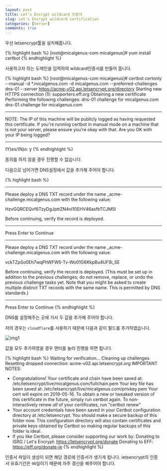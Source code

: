 ```yaml
---
layout: post
title: Let's Encrypt wildcard 인증서
slug: Let's Encrypt wildcard certification
categories: [Server]
comments: true
---
```


우선 letsencrypt툴을 설치해줍니다.

{% highlight bash %}
[root@micalgenus-com micalgenus]# yum install certbot
{% endhighlight %}

사용하고자 하는 도메인을 입력하여 wildcard인증서를 만들어 줍니다.

{% highlight bash %}
[root@micalgenus-com micalgenus]# certbot certonly --manual -d *.micalgenus.com -d micalgenus.com --preferred-challenges dns-01 --server https://acme-v02.api.letsencrypt.org/directory
Starting new HTTPS connection (1): supporters.eff.org
Obtaining a new certificate
Performing the following challenges:
dns-01 challenge for micalgenus.com
dns-01 challenge for micalgenus.com
- - - - - - - - - - - - - - - - - - - - - - - - - - - - - - - - - - - - - - - -
NOTE: The IP of this machine will be publicly logged as having requested this
certificate. If you're running certbot in manual mode on a machine that is not
your server, please ensure you're okay with that.
Are you OK with your IP being logged?
- - - - - - - - - - - - - - - - - - - - - - - - - - - - - - - - - - - - - - - -
(Y)es/(N)o: y
{% endhighlight %}

동의를 하지 않을 경우 진행할 수 없습니다.

다음으로 넘어가면 DNS설정에서 값을 추가해 주어야 합니다.

{% highlight bash %}
- - - - - - - - - - - - - - - - - - - - - - - - - - - - - - - - - - - - - - - -
Please deploy a DNS TXT record under the name
_acme-challenge.micalgenus.com with the following value:
 
HzvGQRCEQvf6TzyDgJpttZN4nI10EHV46asfbTCJM5I
 
Before continuing, verify the record is deployed.
- - - - - - - - - - - - - - - - - - - - - - - - - - - - - - - - - - - - - - - -
Press Enter to Continue
- - - - - - - - - - - - - - - - - - - - - - - - - - - - - - - - - - - - - - - -
Please deploy a DNS TXT record under the name
_acme-challenge.micalgenus.com with the following value:

vckTZpSo0Eh7wqPhWFW5-Tv-Wo01G6KkpBu4UF9i_SE

Before continuing, verify the record is deployed.
(This must be set up in addition to the previous challenges; do not remove,
replace, or undo the previous challenge tasks yet. Note that you might be
asked to create multiple distinct TXT records with the same name. This is
permitted by DNS standards.)
- - - - - - - - - - - - - - - - - - - - - - - - - - - - - - - - - - - - - - - -
Press Enter to Continue
{% endhighlight %}

DNS를 설정해주는 곳에 가서 두 값을 추가해 주어야 합니다.

저의 경우는 `cloudflare`를 사용하기 때문에 다음과 같이 필드를 추가하였습니다.

![img1]({{site.url}}/img/2019-02/Let-s-Encrypt-wildcard-certification/img1.png)

값을 모두 추가하였을 경우 엔터를 눌러 진행을 하면 됩니다.

{% highlight bash %}
Waiting for verification...
Cleaning up challenges
Resetting dropped connection: acme-v02.api.letsencrypt.org
IMPORTANT NOTES:
 - Congratulations! Your certificate and chain have been saved at:
   /etc/letsencrypt/live/micalgenus.com/fullchain.pem
   Your key file has been saved at:
   /etc/letsencrypt/live/micalgenus.com/privkey.pem
   Your cert will expire on 2019-05-16. To obtain a new or tweaked
   version of this certificate in the future, simply run certbot
   again. To non-interactively renew *all* of your certificates, run
   "certbot renew"
 - Your account credentials have been saved in your Certbot
   configuration directory at /etc/letsencrypt. You should make a
   secure backup of this folder now. This configuration directory will
   also contain certificates and private keys obtained by Certbot so
   making regular backups of this folder is ideal.
 - If you like Certbot, please consider supporting our work by:
   Donating to ISRG / Let's Encrypt:   https://letsencrypt.org/donate
   Donating to EFF:                    https://eff.org/donate-le
{% endhighlight %}

인증서 파일이 생성이 되면 해당 경로에 인증서가 생기게 됩니다. letsencrypt의 인증서 유효기간은 `90`일이기 때문에 자주 갱신을 해주어야 합니다.